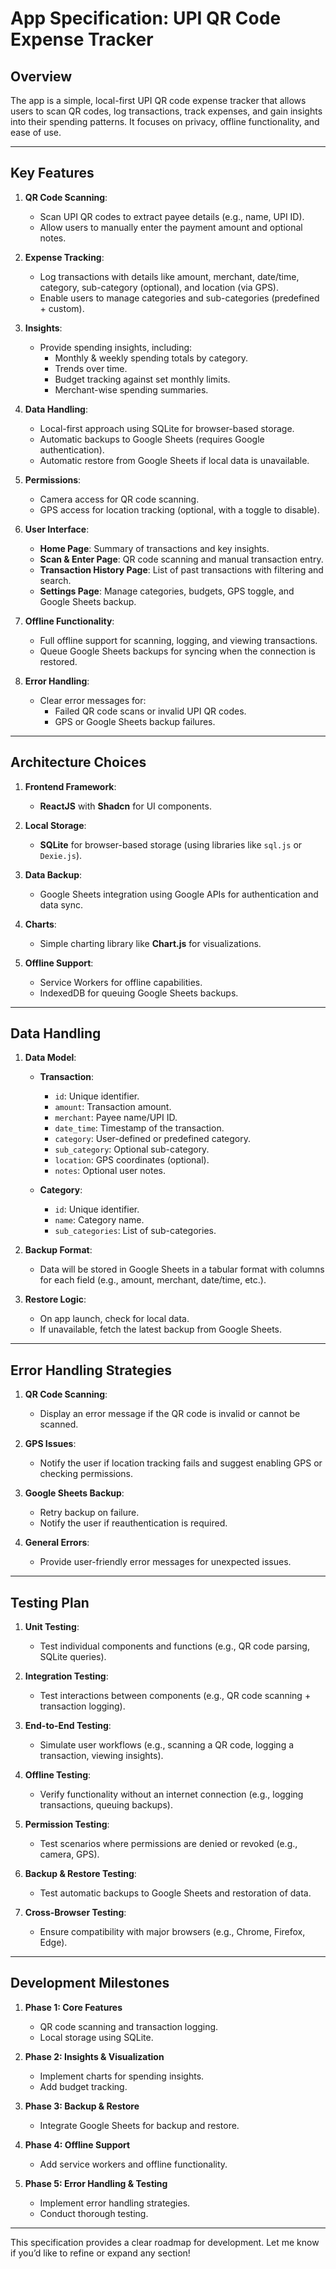 # App Specification: UPI QR Code Expense Tracker

## Overview
The app is a simple, local-first UPI QR code expense tracker that allows users to scan QR codes, log transactions, track expenses, and gain insights into their spending patterns. It focuses on privacy, offline functionality, and ease of use.

---

## Key Features
1. **QR Code Scanning**:  
   - Scan UPI QR codes to extract payee details (e.g., name, UPI ID).  
   - Allow users to manually enter the payment amount and optional notes.  

2. **Expense Tracking**:  
   - Log transactions with details like amount, merchant, date/time, category, sub-category (optional), and location (via GPS).  
   - Enable users to manage categories and sub-categories (predefined + custom).  

3. **Insights**:  
   - Provide spending insights, including:  
     - Monthly & weekly spending totals by category.  
     - Trends over time.  
     - Budget tracking against set monthly limits.  
     - Merchant-wise spending summaries.  

4. **Data Handling**:  
   - Local-first approach using SQLite for browser-based storage.  
   - Automatic backups to Google Sheets (requires Google authentication).  
   - Automatic restore from Google Sheets if local data is unavailable.  

5. **Permissions**:  
   - Camera access for QR code scanning.  
   - GPS access for location tracking (optional, with a toggle to disable).  

6. **User Interface**:  
   - **Home Page**: Summary of transactions and key insights.  
   - **Scan & Enter Page**: QR code scanning and manual transaction entry.  
   - **Transaction History Page**: List of past transactions with filtering and search.  
   - **Settings Page**: Manage categories, budgets, GPS toggle, and Google Sheets backup.  

7. **Offline Functionality**:  
   - Full offline support for scanning, logging, and viewing transactions.  
   - Queue Google Sheets backups for syncing when the connection is restored.  

8. **Error Handling**:  
   - Clear error messages for:  
     - Failed QR code scans or invalid UPI QR codes.  
     - GPS or Google Sheets backup failures.  

---

## Architecture Choices
1. **Frontend Framework**:  
   - **ReactJS** with **Shadcn** for UI components.  

2. **Local Storage**:  
   - **SQLite** for browser-based storage (using libraries like `sql.js` or `Dexie.js`).  

3. **Data Backup**:  
   - Google Sheets integration using Google APIs for authentication and data sync.  

4. **Charts**:  
   - Simple charting library like **Chart.js** for visualizations.  

5. **Offline Support**:  
   - Service Workers for offline capabilities.  
   - IndexedDB for queuing Google Sheets backups.  

---

## Data Handling
1. **Data Model**:  
   - **Transaction**:  
     - `id`: Unique identifier.  
     - `amount`: Transaction amount.  
     - `merchant`: Payee name/UPI ID.  
     - `date_time`: Timestamp of the transaction.  
     - `category`: User-defined or predefined category.  
     - `sub_category`: Optional sub-category.  
     - `location`: GPS coordinates (optional).  
     - `notes`: Optional user notes.  

   - **Category**:  
     - `id`: Unique identifier.  
     - `name`: Category name.  
     - `sub_categories`: List of sub-categories.  

2. **Backup Format**:  
   - Data will be stored in Google Sheets in a tabular format with columns for each field (e.g., amount, merchant, date/time, etc.).  

3. **Restore Logic**:  
   - On app launch, check for local data.  
   - If unavailable, fetch the latest backup from Google Sheets.  

---

## Error Handling Strategies
1. **QR Code Scanning**:  
   - Display an error message if the QR code is invalid or cannot be scanned.  

2. **GPS Issues**:  
   - Notify the user if location tracking fails and suggest enabling GPS or checking permissions.  

3. **Google Sheets Backup**:  
   - Retry backup on failure.  
   - Notify the user if reauthentication is required.  

4. **General Errors**:  
   - Provide user-friendly error messages for unexpected issues.  

---

## Testing Plan
1. **Unit Testing**:  
   - Test individual components and functions (e.g., QR code parsing, SQLite queries).  

2. **Integration Testing**:  
   - Test interactions between components (e.g., QR code scanning + transaction logging).  

3. **End-to-End Testing**:  
   - Simulate user workflows (e.g., scanning a QR code, logging a transaction, viewing insights).  

4. **Offline Testing**:  
   - Verify functionality without an internet connection (e.g., logging transactions, queuing backups).  

5. **Permission Testing**:  
   - Test scenarios where permissions are denied or revoked (e.g., camera, GPS).  

6. **Backup & Restore Testing**:  
   - Test automatic backups to Google Sheets and restoration of data.  

7. **Cross-Browser Testing**:  
   - Ensure compatibility with major browsers (e.g., Chrome, Firefox, Edge).  

---

## Development Milestones
1. **Phase 1: Core Features**  
   - QR code scanning and transaction logging.  
   - Local storage using SQLite.  

2. **Phase 2: Insights & Visualization**  
   - Implement charts for spending insights.  
   - Add budget tracking.  

3. **Phase 3: Backup & Restore**  
   - Integrate Google Sheets for backup and restore.  

4. **Phase 4: Offline Support**  
   - Add service workers and offline functionality.  

5. **Phase 5: Error Handling & Testing**  
   - Implement error handling strategies.  
   - Conduct thorough testing.  

---

This specification provides a clear roadmap for development. Let me know if you’d like to refine or expand any section!
